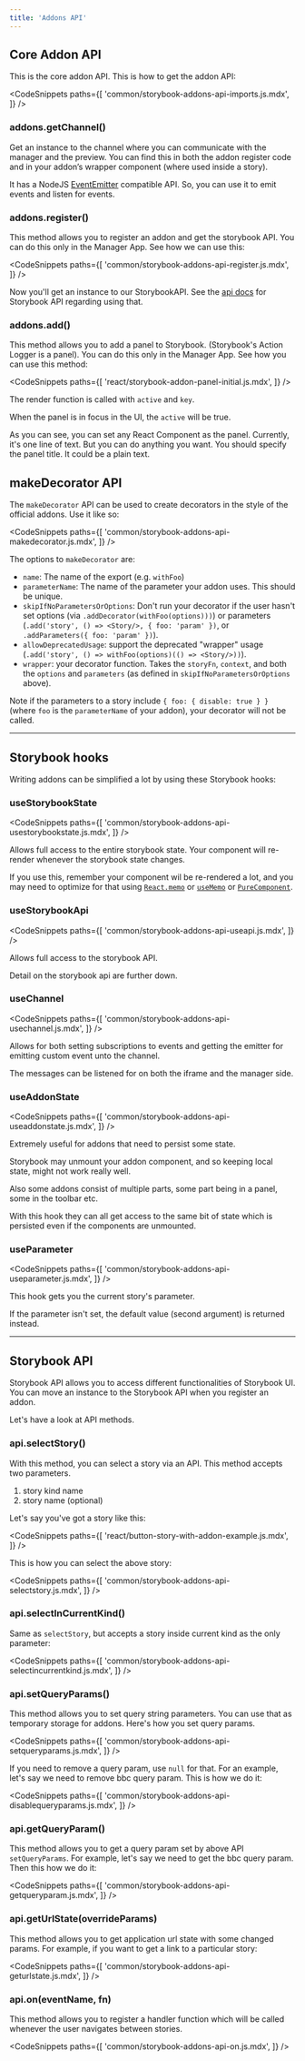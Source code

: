 ```yaml
---
title: 'Addons API'
---
```


## Core Addon API

This is the core addon API. This is how to get the addon API:

<!-- prettier-ignore-start -->

<CodeSnippets
  paths={[
    'common/storybook-addons-api-imports.js.mdx',
  ]}
/>

<!-- prettier-ignore-end -->

### addons.getChannel()

Get an instance to the channel where you can communicate with the manager and the preview. You can find this in both the addon register code and in your addon’s wrapper component (where used inside a story).

It has a NodeJS [EventEmitter](https://nodejs.org/api/events.html) compatible API. So, you can use it to emit events and listen for events.

### addons.register()

This method allows you to register an addon and get the storybook API. You can do this only in the Manager App.
See how we can use this:

<!-- prettier-ignore-start -->

<CodeSnippets
  paths={[
    'common/storybook-addons-api-register.js.mdx',
  ]}
/>

<!-- prettier-ignore-end -->

Now you'll get an instance to our StorybookAPI. See the [api docs](#storybook-api) for Storybook API regarding using that.

### addons.add()

This method allows you to add a panel to Storybook. (Storybook's Action Logger is a panel). You can do this only in the Manager App.
See how you can use this method:

<!-- prettier-ignore-start -->

<CodeSnippets
  paths={[
    'react/storybook-addon-panel-initial.js.mdx',
  ]}
/>

<!-- prettier-ignore-end -->

The render function is called with `active` and `key`.

When the panel is in focus in the UI, the `active` will be true.

As you can see, you can set any React Component as the panel. Currently, it's one line of text. But you can do anything you want. You should specify the panel title. It could be a plain text.

## makeDecorator API

The `makeDecorator` API can be used to create decorators in the style of the official addons. Use it like so:

<!-- prettier-ignore-start -->

<CodeSnippets
  paths={[
    'common/storybook-addons-api-makedecorator.js.mdx',
  ]}
/>

<!-- prettier-ignore-end -->

The options to `makeDecorator` are:

- `name`: The name of the export (e.g. `withFoo`)
- `parameterName`: The name of the parameter your addon uses. This should be unique.
- `skipIfNoParametersOrOptions`: Don't run your decorator if the user hasn't set options (via `.addDecorator(withFoo(options)))`) or parameters (`.add('story', () => <Story/>, { foo: 'param' })`, or `.addParameters({ foo: 'param' })`).
- `allowDeprecatedUsage`: support the deprecated "wrapper" usage (`.add('story', () => withFoo(options)(() => <Story/>))`).
- `wrapper`: your decorator function. Takes the `storyFn`, `context`, and both the `options` and `parameters` (as defined in `skipIfNoParametersOrOptions` above).

<div class="aside">

Note if the parameters to a story include `{ foo: { disable: true } }` (where `foo` is the `parameterName` of your addon), your decorator will not be called.

</div>

---

## Storybook hooks

Writing addons can be simplified a lot by using these Storybook hooks:

### useStorybookState

<!-- prettier-ignore-start -->

<CodeSnippets
  paths={[
    'common/storybook-addons-api-usestorybookstate.js.mdx',
  ]}
/>

<!-- prettier-ignore-end -->

Allows full access to the entire storybook state.
Your component will re-render whenever the storybook state changes.

If you use this, remember your component wil be re-rendered a lot, and you may need to optimize for that using [`React.memo`](https://reactjs.org/docs/react-api.html#reactmemo) or [`useMemo`](https://reactjs.org/docs/hooks-reference.html#usememo) or [`PureComponent`](https://reactjs.org/docs/react-api.html#reactpurecomponent).

### useStorybookApi

<!-- prettier-ignore-start -->

<CodeSnippets
  paths={[
    'common/storybook-addons-api-useapi.js.mdx',
  ]}
/>

<!-- prettier-ignore-end -->

Allows full access to the storybook API.

Detail on the storybook api are further down.

### useChannel

<!-- prettier-ignore-start -->

<CodeSnippets
  paths={[
    'common/storybook-addons-api-usechannel.js.mdx',
  ]}
/>

<!-- prettier-ignore-end -->

Allows for both setting subscriptions to events and getting the emitter for emitting custom event unto the channel.

The messages can be listened for on both the iframe and the manager side.

### useAddonState

<!-- prettier-ignore-start -->

<CodeSnippets
  paths={[
    'common/storybook-addons-api-useaddonstate.js.mdx',
  ]}
/>

<!-- prettier-ignore-end -->

Extremely useful for addons that need to persist some state.

Storybook may unmount your addon component, and so keeping local state, might not work really well.

Also some addons consist of multiple parts, some part being in a panel, some in the toolbar etc.

With this hook they can all get access to the same bit of state which is persisted even if the components are unmounted.

### useParameter

<!-- prettier-ignore-start -->

<CodeSnippets
  paths={[
    'common/storybook-addons-api-useparameter.js.mdx',
  ]}
/>

<!-- prettier-ignore-end -->

This hook gets you the current story's parameter.

If the parameter isn't set, the default value (second argument) is returned instead.

---

## Storybook API

Storybook API allows you to access different functionalities of Storybook UI. You can move an instance to the Storybook API when you register an addon.

Let's have a look at API methods.

### api.selectStory()

With this method, you can select a story via an API. This method accepts two parameters.

1.  story kind name
2.  story name (optional)

Let's say you've got a story like this:

<!-- prettier-ignore-start -->

<CodeSnippets
  paths={[
    'react/button-story-with-addon-example.js.mdx',
  ]}
/>

<!-- prettier-ignore-end -->

This is how you can select the above story:

<!-- prettier-ignore-start -->

<CodeSnippets
  paths={[
    'common/storybook-addons-api-selectstory.js.mdx',
  ]}
/>

<!-- prettier-ignore-end -->

### api.selectInCurrentKind()

Same as `selectStory`, but accepts a story inside current kind as the only parameter:

<!-- prettier-ignore-start -->

<CodeSnippets
  paths={[
    'common/storybook-addons-api-selectincurrentkind.js.mdx',
  ]}
/>

<!-- prettier-ignore-end -->

### api.setQueryParams()

This method allows you to set query string parameters. You can use that as temporary storage for addons. Here's how you set query params.

<!-- prettier-ignore-start -->

<CodeSnippets
  paths={[
    'common/storybook-addons-api-setqueryparams.js.mdx',
  ]}
/>

<!-- prettier-ignore-end -->

<div class="aside">

If you need to remove a query param, use `null` for that. For an example, let's say we need to remove bbc query param. This is how we do it:

</div>

<!-- prettier-ignore-start -->

<CodeSnippets
  paths={[
    'common/storybook-addons-api-disablequeryparams.js.mdx',
  ]}
/>

<!-- prettier-ignore-end -->

### api.getQueryParam()

This method allows you to get a query param set by above API `setQueryParams`. For example, let's say we need to get the bbc query param. Then this how we do it:

<!-- prettier-ignore-start -->

<CodeSnippets
  paths={[
    'common/storybook-addons-api-getqueryparam.js.mdx',
  ]}
/>

<!-- prettier-ignore-end -->

### api.getUrlState(overrideParams)

This method allows you to get application url state with some changed params. For example, if you want to get a link to a particular story:

<!-- prettier-ignore-start -->

<CodeSnippets
  paths={[
    'common/storybook-addons-api-geturlstate.js.mdx',
  ]}
/>

<!-- prettier-ignore-end -->

### api.on(eventName, fn)

This method allows you to register a handler function which will be called whenever the user navigates between stories.

<!-- prettier-ignore-start -->

<CodeSnippets
  paths={[
    'common/storybook-addons-api-on.js.mdx',
  ]}
/>

<!-- prettier-ignore-end -->
